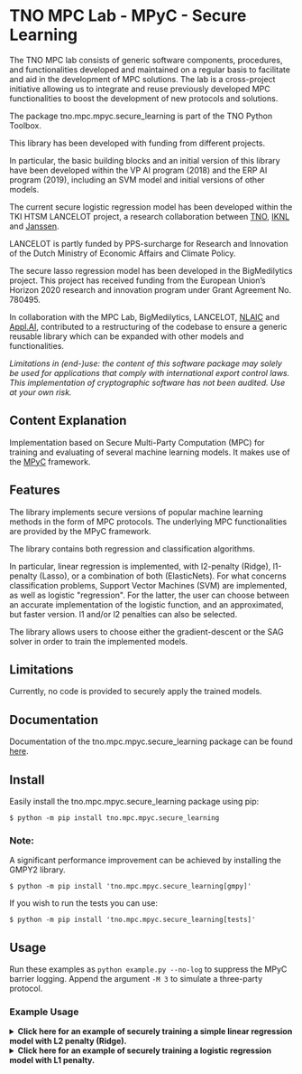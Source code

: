 # TNO MPC Lab - MPyC - Secure Learning

The TNO MPC lab consists of generic software components, procedures, and functionalities developed and maintained on a regular basis to facilitate and aid in the development of MPC solutions. The lab is a cross-project initiative allowing us to integrate and reuse previously developed MPC functionalities to boost the development of new protocols and solutions.

The package tno.mpc.mpyc.secure_learning is part of the TNO Python Toolbox.

This library has been developed with funding from different projects.

In particular, the basic building blocks and an initial version of this library have been developed within the VP AI program (2018) and the ERP AI program (2019), including an SVM model and initial versions of other models.

The current secure logistic regression model has been developed within the TKI HTSM LANCELOT project, a research collaboration between [TNO](https://www.tno.nl/en/), [IKNL](https://iknl.nl/) and [Janssen](http://www.janssen.com/).

LANCELOT is partly funded by PPS-surcharge for Research and Innovation of the Dutch Ministry of Economic Affairs and Climate Policy.

The secure lasso regression model has been developed in the BigMedilytics project. This project has received funding from the European Union’s Horizon 2020 research and innovation program under Grant Agreement No. 780495.

In collaboration with the MPC Lab, BigMedilytics, LANCELOT, [NLAIC](https://nlaic.com/en/about-nl-aic/) and [Appl.AI](https://www.tno.nl/en/focus-areas/artificial-intelligence/), contributed to a restructuring of the codebase to ensure a generic reusable library which can be expanded with other models and functionalities.

*Limitations in (end-)use: the content of this software package may solely be used for applications that comply with international export control laws.*  
*This implementation of cryptographic software has not been audited. Use at your own risk.*

## Content Explanation

Implementation based on Secure Multi-Party Computation (MPC) for training and evaluating of several machine learning models.
It makes use of the [MPyC](https://pypi.org/project/mpyc/) framework.

## Features

The library implements secure versions of popular machine learning methods in the form of MPC protocols.
The underlying MPC functionalities are provided by the MPyC framework.

The library contains both regression and classification algorithms.

In particular, linear regression is implemented, with l2-penalty (Ridge), l1-penalty (Lasso), or a combination of both (ElasticNets).
For what concerns classification problems, Support Vector Machines (SVM) are implemented, as well as logistic "regression".
For the latter, the user can choose between an accurate implementation of the logistic function, and an approximated, but faster version.
l1 and/or l2 penalties can also be selected.

The library allows users to choose either the gradient-descent or the SAG solver in order to train the implemented models.

## Limitations

Currently, no code is provided to securely apply the trained models.

## Documentation

Documentation of the tno.mpc.mpyc.secure_learning package can be found [here](https://docs.mpc.tno.nl/mpyc/secure_learning/1.1.1).

## Install

Easily install the tno.mpc.mpyc.secure_learning package using pip:
```console
$ python -m pip install tno.mpc.mpyc.secure_learning
```

### Note:
A significant performance improvement can be achieved by installing the GMPY2 library.
```console
$ python -m pip install 'tno.mpc.mpyc.secure_learning[gmpy]'
```

If you wish to run the tests you can use:
```console
$ python -m pip install 'tno.mpc.mpyc.secure_learning[tests]'
```

## Usage

Run these examples as `python example.py --no-log` to suppress the MPyC barrier logging. Append the argument `-M 3` to simulate a three-party protocol.

### Example Usage

<details>
<summary><b>Click here for an example of securely training a simple linear regression model with L2 penalty (Ridge).</b></summary>


> `example.py`
> ```python
> import numpy as np
> from mpyc.runtime import mpc
> from sklearn import datasets
> from sklearn.linear_model import Ridge as RidgeSK
> 
> import tno.mpc.mpyc.secure_learning.test.plaintext_utils.plaintext_objective_functions as plain_obj
> from tno.mpc.mpyc.secure_learning import PenaltyTypes, Ridge, SolverTypes
> 
> # Notice that we use the entire dataset to train the model
> n_samples = 50
> n_features = 5
> # Fixed random state for reproducibility
> random_state = 3
> tolerance = 1e-4
> 
> secnum = mpc.SecFxp(l=64, f=32)
> 
> 
> def get_mpc_data(X, y):
>     X_mpc = [[secnum(x, integral=False) for x in row] for row in X.tolist()]
>     y_mpc = [secnum(y, integral=False) for y in y.tolist()]
>     return X_mpc, y_mpc
> 
> 
> def distribute_data_over_players(X_mpc, y_mpc):
>     X_shared = [mpc.input(row, senders=0) for row in X_mpc]
>     y_shared = mpc.input(y_mpc, senders=0)
>     return X_shared, y_shared
> 
> 
> async def ridge_regression_example():
>     print("Ridge regression with gradient descent method")
>     alpha = 0.2
> 
>     # Create regression dataset
>     X, y = datasets.make_regression(
>         n_samples=n_samples,
>         n_features=n_features,
>         noise=25.0,
>         random_state=random_state,
>     )
>     X = np.array(X)
>     y = np.array(y)
>     X_mpc, y_mpc = get_mpc_data(X, y)
> 
>     async with mpc:
>         X_shared, y_shared = distribute_data_over_players(X_mpc, y_mpc)
> 
>     # Train secure model
>     model = Ridge(solver_type=SolverTypes.GD, alpha=alpha)
>     async with mpc:
>         coef_ = await model.compute_coef_mpc(
>             X_shared,
>             y_shared,
>             tolerance=tolerance,
>         )
> 
>     # Results of secure model
>     objective = plain_obj.objective(X, y, coef_, "linear", PenaltyTypes.L2, alpha)
>     print("Securely obtained coefficients:", coef_)
>     print("* objective:", objective)
> 
>     # Train plaintext model
>     model_sk = RidgeSK(
>         alpha=len(X) * alpha,
>         solver="saga",
>         random_state=random_state,
>         fit_intercept=True,
>     )
>     model_sk.fit(X, y)
> 
>     # Results of plaintext model
>     coef_sk = np.append([model_sk.intercept_], model_sk.coef_).tolist()
>     objective_sk = plain_obj.objective(X, y, coef_sk, "linear", PenaltyTypes.L2, alpha)
>     print("Sklearn obtained coefficients: ", coef_sk)
>     print("* objective:", objective_sk)
> 
> 
> if __name__ == "__main__":
>     mpc.run(ridge_regression_example())
> ```

</details>

<details>
<summary><b>Click here for an example of securely training a logistic regression model with L1 penalty.</b></summary>

> `example.py`
> ```python
> import numpy as np
> from mpyc.runtime import mpc
> from sklearn import datasets
> from sklearn.linear_model import LogisticRegression as LogisticRegressionSK
> 
> import tno.mpc.mpyc.secure_learning.test.plaintext_utils.plaintext_objective_functions as plain_obj
> from tno.mpc.mpyc.secure_learning import (
>     ClassWeightsTypes,
>     ExponentiationTypes,
>     Logistic,
>     PenaltyTypes,
>     SolverTypes,
> )
> 
> # Notice that we use the entire dataset to train the model
> n_samples = 50
> n_features = 5
> # Fixed random state for reproducibility
> random_state = 3
> tolerance = 1e-4
> 
> 
> secnum = mpc.SecFxp(l=64, f=32)
> 
> 
> def get_mpc_data(X, y):
>     X_mpc = [[secnum(x, integral=False) for x in row] for row in X.tolist()]
>     y_mpc = [secnum(y, integral=False) for y in y.tolist()]
>     return X_mpc, y_mpc
> 
> 
> def distribute_data_over_players(X_mpc, y_mpc):
>     X_shared = [mpc.input(row, senders=0) for row in X_mpc]
>     y_shared = mpc.input(y_mpc, senders=0)
>     return X_shared, y_shared
> 
> 
> def sklearn_class_weights_dict(y):
>     n_class_1 = sum([((y_i + 1) / 2) for y_i in y])
>     n_class_0 = len(y) - n_class_1
> 
>     w_0 = len(y) / (2 * n_class_0)
>     w_1 = len(y) / (2 * n_class_1)
> 
>     return {-1: w_0, 1: w_1}
> 
> 
> async def logistic_regression_example():
>     print(
>         "Classification (Logistic regression) with l1 penalty, with gradient descent method"
>     )
>     alpha = 0.1
> 
>     # Create classification dataset
>     X, y = datasets.make_classification(
>         n_samples=n_samples,
>         n_features=n_features,
>         n_informative=1,
>         n_redundant=0,
>         n_classes=2,
>         n_clusters_per_class=1,
>         random_state=random_state,
>         shift=0,
>         weights=[0.25, 0.75],
>     )
>     # Transform labels from {0, 1} to {-1, +1}.
>     y = [-1 if x == 0 else 1 for x in y]
>     X = np.array(X)
>     y = np.array(y)
>     X_mpc, y_mpc = get_mpc_data(X, y)
> 
>     async with mpc:
>         X_shared, y_shared = distribute_data_over_players(X_mpc, y_mpc)
> 
>     # Train secure model with approximation of logistic function (faster, less accurate)
>     model = Logistic(
>         solver_type=SolverTypes.GD,
>         exponentiation=ExponentiationTypes.APPROX,
>         penalty=PenaltyTypes.L1,
>         alpha=alpha,
>         class_weights_type=ClassWeightsTypes.BALANCED,
>     )
>     async with mpc:
>         coef_approx = await model.compute_coef_mpc(
>             X_shared, y_shared, tolerance=tolerance
>         )
> 
>     class_weights_dict = model.reveal_class_weights(y_shared)
> 
>     # Results of secure model (approximated logistic function)
>     objective_approx = plain_obj.objective(
>         X, y, coef_approx, "logistic", PenaltyTypes.L1, alpha, class_weights_dict
>     )
>     print(
>         "Securely obtained coefficients (approximated exponentiation):",
>         coef_approx,
>     )
>     print("* objective:", objective_approx)
>     print("Class weights dictionary:", class_weights_dict)
>     # Train secure model with exact logistic function (slower, more accurate)
>     model = Logistic(
>         solver_type=SolverTypes.GD,
>         exponentiation=ExponentiationTypes.EXACT,
>         penalty=PenaltyTypes.L1,
>         alpha=alpha,
>         class_weights_type=ClassWeightsTypes.BALANCED,
>     )
>     async with mpc:
>         coef_exact = await model.compute_coef_mpc(
>             X_shared, y_shared, tolerance=tolerance
>         )
> 
>     # Results of secure model (exact logistic function)
>     objective_exact = plain_obj.objective(
>         X,
>         y,
>         coef_exact,
>         "logistic",
>         PenaltyTypes.L1,
>         alpha,
>         class_weights_dict,
>     )
>     print(
>         "Securely obtained coefficients (exact exponentiation):       ",
>         coef_exact,
>     )
>     print("* objective:", objective_exact)
>     print("Class weights dictionary:", class_weights_dict)
>     # Train plaintext model
>     model_sk = LogisticRegressionSK(
>         solver="saga",
>         random_state=random_state,
>         fit_intercept=True,
>         penalty="l1",
>         C=1 / (len(X) * alpha),
>         class_weight="balanced",
>     )
> 
>     class_weights_dict_sk = sklearn_class_weights_dict(y)
>     model_sk.fit(X, y)
>     coef_sk = np.append([model_sk.intercept_], model_sk.coef_).tolist()
> 
>     # Results of plaintest model
>     objective_sk = plain_obj.objective(
>         X, y, coef_sk, "logistic", PenaltyTypes.L1, alpha
>     )
>     print("Sklearn obtained coefficients:                               ", coef_sk)
>     print("* objective:", objective_sk)
> 
> 
> if __name__ == "__main__":
>     mpc.run(logistic_regression_example())
> ```

</details>
